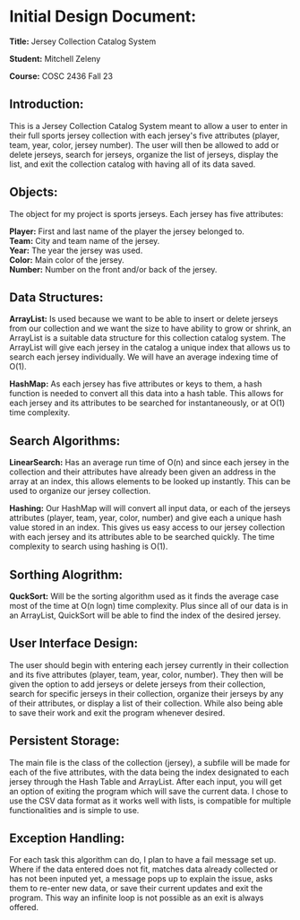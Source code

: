 # Initial Design Document:

**Title:** Jersey Collection Catalog System

**Student:** Mitchell Zeleny

**Course:** COSC 2436 Fall 23

## Introduction:

This is a Jersey Collection Catalog System meant to allow a user to enter in their full sports jersey collection with each jersey's five attributes (player, team, year, color, jersey number). The user will then be allowed to add or delete jerseys, search for jerseys, organize the list of jerseys, display the list, and exit the collection catalog with having all of its data saved.

## Objects:

The object for my project is sports jerseys. Each jersey has five attributes: 

**Player:** First and last name of the player the jersey belonged to.  
**Team:** City and team name of the jersey.  
**Year:** The year the jersey was used.  
**Color:** Main color of the jersey.  
**Number:** Number on the front and/or back of the jersey.

## Data Structures:

**ArrayList:** Is used because we want to be able to insert or delete jerseys from our collection and we want the size to have ability to grow or shrink, an ArrayList is a suitable data structure for this collection catalog system. The ArrayList will give each jersey in the catalog a unique index that allows us to search each jersey individually. We will have an average indexing time of O(1).

**HashMap:** As each jersey has five attributes or keys to them, a hash function is needed to convert all this data into a hash table. This allows for each jersey and its attributes to be searched for instantaneously, or at O(1) time complexity.

## Search Algorithms:

**LinearSearch:** Has an average run time of O(n) and since each jersey in the collection and their attributes have already been given an address in the array at an index, this allows elements to be looked up instantly. This can be used to organize our jersey collection.

**Hashing:** Our HashMap will will convert all input data, or each of the jerseys attributes (player, team, year, color, number) and give each a unique hash value stored in an index. This gives us easy access to our jersey collection with each jersey and its attributes able to be searched quickly. The time complexity to search using hashing is 
O(1).

## Sorthing Alogrithm:

**QuckSort:** Will be the sorting algorithm used as it finds the average case most of the time at O(n logn) time complexity. Plus since all of our data is in an ArrayList, QuickSort will be able to find the index of the desired jersey.

## User Interface Design:

The user should begin with entering each jersey currently in their collection and its five attributes (player, team, year, color, number). They then will be given the option to add jerseys or delete jerseys from their collection, search for specific jerseys in their collection, organize their jerseys by any of their attributes, or display a list of their collection. While also being able to save their work and exit the program whenever desired.

## Persistent Storage:

The main file is the class of the collection (jersey), a subfile will be made for each of the five attributes, with the data being the index designated to each jersey through the Hash Table and ArrayList. After each input, you will get an option of exiting the program which will save the current data. I chose to use the CSV data format as it works well with lists, is compatible for multiple functionalities and is simple to use.

## Exception Handling:

For each task this algorithm can do, I plan to have a fail message set up. Where if the data entered does not fit, matches data already collected or has not been inputed yet, a message pops up to explain the issue, asks them to re-enter new data, or save their current updates and exit the program. This way an infinite loop is not possible as an exit is always offered. 